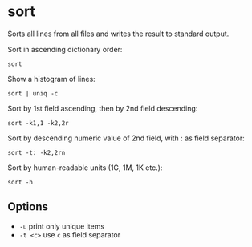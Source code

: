 # sort

Sorts all lines from all files and writes the result to standard
output.

Sort in ascending dictionary order:

`sort`

Show a histogram of lines:

`sort | uniq -c`

Sort by 1st field ascending, then by 2nd field descending:

`sort -k1,1 -k2,2r`

Sort by descending numeric value of 2nd field, with : as field separator:

`sort -t: -k2,2rn`

Sort by human-readable units (1G, 1M, 1K etc.):

`sort -h`

## Options

* `-u` print only unique items
* `-t <c>` use `c` as field separator
